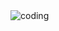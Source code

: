 <img align="center" alt="coding"  src="https://media.geeksforgeeks.org/wp-content/uploads/20201229225215/UntitledDec2920201049PM.gif">
